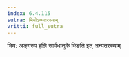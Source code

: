 ```yaml
---
index: 6.4.115
sutra: भियोऽन्यतरस्याम्
vritti: full_sutra
---
```


भिय: अङ्गस्य  हलि सार्वधातुके क्ङिति इत् अन्यतरस्याम्
